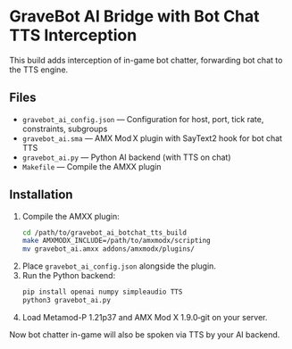 # GraveBot AI Bridge with Bot Chat TTS Interception

This build adds interception of in-game bot chatter, forwarding bot chat to the TTS engine.

## Files

- `gravebot_ai_config.json` — Configuration for host, port, tick rate, constraints, subgroups
- `gravebot_ai.sma`             — AMX Mod X plugin with SayText2 hook for bot chat TTS
- `gravebot_ai.py`              — Python AI backend (with TTS on chat)
- `Makefile`                    — Compile the AMXX plugin

## Installation

1. Compile the AMXX plugin:
   ```bash
   cd /path/to/gravebot_ai_botchat_tts_build
   make AMXMODX_INCLUDE=/path/to/amxmodx/scripting
   mv gravebot_ai.amxx addons/amxmodx/plugins/
   ```
2. Place `gravebot_ai_config.json` alongside the plugin.
3. Run the Python backend:
   ```bash
   pip install openai numpy simpleaudio TTS
   python3 gravebot_ai.py
   ```
4. Load Metamod-P 1.21p37 and AMX Mod X 1.9.0‑git on your server.

Now bot chatter in-game will also be spoken via TTS by your AI backend.
